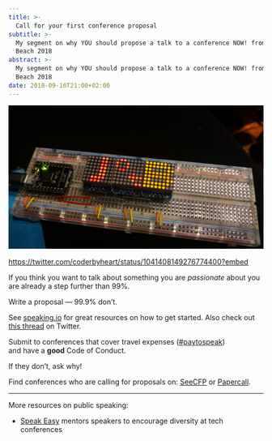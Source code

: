 ```yaml
---
title: >-
  Call for your first conference proposal
subtitle: >-
  My segment on why YOU should propose a talk to a conference NOW! from J On The
  Beach 2018
abstract: >-
  My segment on why YOU should propose a talk to a conference NOW! from J On The
  Beach 2018
date: 2018-09-16T21:00+02:00
---
```


![JOTB2018](../media/call-for-your-first-conference-proposal.jpg)

<https://twitter.com/coderbyheart/status/1041408149276774400?embed>

If you think you want to talk about something you are _passionate_ about you are
already a step further than 99%.

Write a proposal — 99.9% don’t.

See [speaking.io](https://speaking.io/) for great resources on how to get
started. Also check out
[this thread](https://twitter.com/jesslynnrose/status/1041242744998572032) on
Twitter.

Submit to conferences that cover travel expenses
([#paytospeak](https://twitter.com/search?f=tweets&vertical=default&q=%23paytospeak&src=typd))  
and have a **good** Code of Conduct.

If they don’t, ask why!

Find conferences who are calling for proposals on: [SeeCFP](http://seecfp.com/)
or [Papercall](https://www.papercall.io/).

---

More resources on public speaking:

- [Speak Easy](https://twitter.com/spkeazee) mentors speakers to encourage
  diversity at tech conferences

